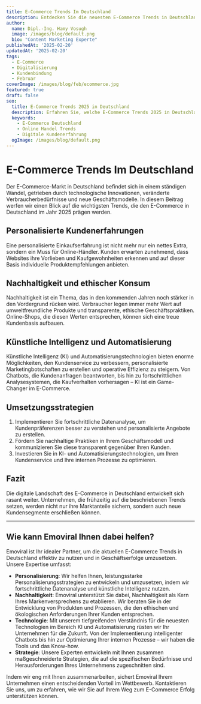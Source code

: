 ```yaml
---
title: E-Commerce Trends Im Deutschland
description: Entdecken Sie die neuesten E-Commerce Trends in Deutschland und wie Emoviral Ihr Unternehmen zum Erfolg führen kann.
author:
  name: Dipl.-Ing. Hamy Vosugh
  image: /images/blog/default.png
  bio: "Content Marketing Experte"
publishedAt: '2025-02-20'
updatedAt: '2025-02-20'
tags:
  - E-Commerce
  - Digitalisierung
  - Kundenbindung
  - Februar
coverImage: /images/blog/feb/ecommerce.jpg
featured: true
draft: false
seo:
  title: E-Commerce Trends 2025 in Deutschland
  description: Erfahren Sie, welche E-Commerce Trends 2025 in Deutschland Ihr Business transformieren können.
  keywords:
    - E-Commerce Deutschland
    - Online Handel Trends
    - Digitale Kundenerfahrung
  ogImage: /images/blog/default.png
---
```


# E-Commerce Trends Im Deutschland

Der E-Commerce-Markt in Deutschland befindet sich in einem ständigen Wandel, getrieben durch technologische Innovationen, veränderte Verbraucherbedürfnisse und neue Geschäftsmodelle. In diesem Beitrag werfen wir einen Blick auf die wichtigsten Trends, die den E-Commerce in Deutschland im Jahr 2025 prägen werden.

## Personalisierte Kundenerfahrungen

Eine personalisierte Einkaufserfahrung ist nicht mehr nur ein nettes Extra, sondern ein Muss für Online-Händler. Kunden erwarten zunehmend, dass Websites ihre Vorlieben und Kaufgewohnheiten erkennen und auf dieser Basis individuelle Produktempfehlungen anbieten.

## Nachhaltigkeit und ethischer Konsum

Nachhaltigkeit ist ein Thema, das in den kommenden Jahren noch stärker in den Vordergrund rücken wird. Verbraucher legen immer mehr Wert auf umweltfreundliche Produkte und transparente, ethische Geschäftspraktiken. Online-Shops, die diesen Werten entsprechen, können sich eine treue Kundenbasis aufbauen.

## Künstliche Intelligenz und Automatisierung

Künstliche Intelligenz (KI) und Automatisierungstechnologien bieten enorme Möglichkeiten, den Kundenservice zu verbessern, personalisierte Marketingbotschaften zu erstellen und operative Effizienz zu steigern. Von Chatbots, die Kundenanfragen beantworten, bis hin zu fortschrittlichen Analysesystemen, die Kaufverhalten vorhersagen – KI ist ein Game-Changer im E-Commerce.

## Umsetzungsstrategien

1. Implementieren Sie fortschrittliche Datenanalyse, um Kundenpräferenzen besser zu verstehen und personalisierte Angebote zu erstellen.
2. Fördern Sie nachhaltige Praktiken in Ihrem Geschäftsmodell und kommunizieren Sie diese transparent gegenüber Ihren Kunden.
3. Investieren Sie in KI- und Automatisierungstechnologien, um Ihren Kundenservice und Ihre internen Prozesse zu optimieren.

## Fazit

Die digitale Landschaft des E-Commerce in Deutschland entwickelt sich rasant weiter. Unternehmen, die frühzeitig auf die beschriebenen Trends setzen, werden nicht nur ihre Marktanteile sichern, sondern auch neue Kundensegmente erschließen können.

---

## Wie kann Emoviral Ihnen dabei helfen?

Emoviral ist Ihr idealer Partner, um die aktuellen E-Commerce Trends in Deutschland effektiv zu nutzen und in Geschäftserfolge umzusetzen. Unsere Expertise umfasst:

- **Personalisierung**: Wir helfen Ihnen, leistungsstarke Personalisierungsstrategien zu entwickeln und umzusetzen, indem wir fortschrittliche Datenanalyse und künstliche Intelligenz nutzen.
- **Nachhaltigkeit**: Emoviral unterstützt Sie dabei, Nachhaltigkeit als Kern Ihres Markenversprechens zu etablieren. Wir beraten Sie in der Entwicklung von Produkten und Prozessen, die den ethischen und ökologischen Anforderungen Ihrer Kunden entsprechen.
- **Technologie**: Mit unserem tiefgreifenden Verständnis für die neuesten Technologien im Bereich KI und Automatisierung rüsten wir Ihr Unternehmen für die Zukunft. Von der Implementierung intelligenter Chatbots bis hin zur Optimierung Ihrer internen Prozesse – wir haben die Tools und das Know-how.
- **Strategie**: Unsere Experten entwickeln mit Ihnen zusammen maßgeschneiderte Strategien, die auf die spezifischen Bedürfnisse und Herausforderungen Ihres Unternehmens zugeschnitten sind.

Indem wir eng mit Ihnen zusammenarbeiten, sichert Emoviral Ihrem Unternehmen einen entscheidenden Vorteil im Wettbewerb. Kontaktieren Sie uns, um zu erfahren, wie wir Sie auf Ihrem Weg zum E-Commerce Erfolg unterstützen können.